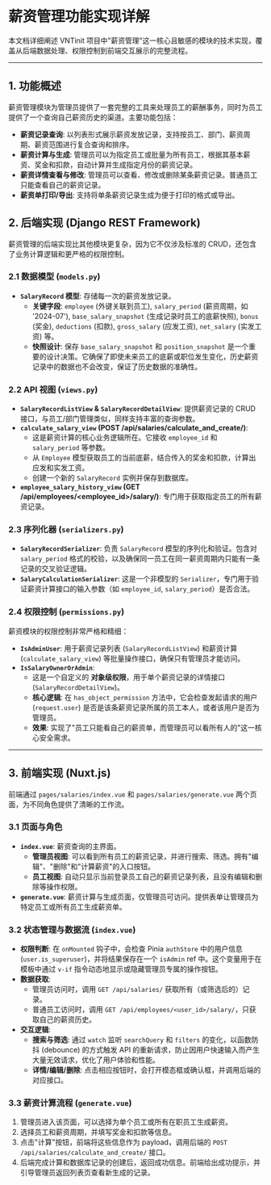 # 薪资管理功能实现详解

本文档详细阐述 VNTinit 项目中"薪资管理"这一核心且敏感的模块的技术实现，覆盖从后端数据处理、权限控制到前端交互展示的完整流程。

---

## 1. 功能概述

薪资管理模块为管理员提供了一套完整的工具来处理员工的薪酬事务，同时为员工提供了一个查询自己薪资历史的渠道。主要功能包括：

- **薪资记录查询**: 以列表形式展示薪资发放记录，支持按员工、部门、薪资周期、薪资范围进行复合查询和排序。
- **薪资计算与生成**: 管理员可以为指定员工或批量为所有员工，根据其基本薪资、奖金和扣款，自动计算并生成指定月份的薪资记录。
- **薪资详情查看与修改**: 管理员可以查看、修改或删除某条薪资记录。普通员工只能查看自己的薪资记录。
- **薪资单打印/导出**: 支持将单条薪资记录生成为便于打印的格式或导出。

## 2. 后端实现 (Django REST Framework)

薪资管理的后端实现比其他模块更复杂，因为它不仅涉及标准的 CRUD，还包含了业务计算逻辑和更严格的权限控制。

### 2.1 数据模型 (`models.py`)

- **`SalaryRecord` 模型**: 存储每一次的薪资发放记录。
  - **关键字段**: `employee` (外键关联到员工), `salary_period` (薪资周期，如 '2024-07'), `base_salary_snapshot` (生成记录时员工的底薪快照), `bonus` (奖金), `deductions` (扣款), `gross_salary` (应发工资), `net_salary` (实发工资) 等。
  - **快照设计**: 保存 `base_salary_snapshot` 和 `position_snapshot` 是一个重要的设计决策。它确保了即使未来员工的底薪或职位发生变化，历史薪资记录中的数据也不会改变，保证了历史数据的准确性。

### 2.2 API 视图 (`views.py`)

- **`SalaryRecordListView` & `SalaryRecordDetailView`**: 提供薪资记录的 CRUD 接口，与员工/部门管理类似，同样支持丰富的查询参数。
- **`calculate_salary_view` (POST /api/salaries/calculate_and_create/)**:
  - 这是薪资计算的核心业务逻辑所在。它接收 `employee_id` 和 `salary_period` 等参数。
  - 从 `Employee` 模型获取员工的当前底薪，结合传入的奖金和扣款，计算出应发和实发工资。
  - 创建一个新的 `SalaryRecord` 实例并保存到数据库。
- **`employee_salary_history_view` (GET /api/employees/<employee_id>/salary/)**: 专门用于获取指定员工的所有薪资记录。

### 2.3 序列化器 (`serializers.py`)

- **`SalaryRecordSerializer`**: 负责 `SalaryRecord` 模型的序列化和验证。包含对 `salary_period` 格式的校验，以及确保同一员工在同一薪资周期内只能有一条记录的交叉验证逻辑。
- **`SalaryCalculationSerializer`**: 这是一个非模型的 `Serializer`，专门用于验证薪资计算接口的输入参数（如 `employee_id`, `salary_period`）是否合法。

### 2.4 权限控制 (`permissions.py`)

薪资模块的权限控制非常严格和精细：

- **`IsAdminUser`**: 用于薪资记录列表 (`SalaryRecordListView`) 和薪资计算 (`calculate_salary_view`) 等批量操作接口，确保只有管理员才能访问。
- **`IsSalaryOwnerOrAdmin`**:
  - 这是一个自定义的 **对象级权限**，用于单个薪资记录的详情接口 (`SalaryRecordDetailView`)。
  - **核心逻辑**: 在 `has_object_permission` 方法中，它会检查发起请求的用户 (`request.user`) 是否是该条薪资记录所属的员工本人，或者该用户是否为管理员。
  - **效果**: 实现了"员工只能看自己的薪资单，而管理员可以看所有人的"这一核心安全需求。

---

## 3. 前端实现 (Nuxt.js)

前端通过 `pages/salaries/index.vue` 和 `pages/salaries/generate.vue` 两个页面，为不同角色提供了清晰的工作流。

### 3.1 页面与角色

- **`index.vue`**: 薪资查询的主界面。
  - **管理员视图**: 可以看到所有员工的薪资记录，并进行搜索、筛选。拥有"编辑"、"删除"和"计算薪资"的入口按钮。
  - **员工视图**: 自动只显示当前登录员工自己的薪资记录列表，且没有编辑和删除等操作权限。
- **`generate.vue`**: 薪资计算与生成页面，仅管理员可访问。提供表单让管理员为特定员工或所有员工生成薪资单。

### 3.2 状态管理与数据流 (`index.vue`)

- **权限判断**: 在 `onMounted` 钩子中，会检查 Pinia `authStore` 中的用户信息 (`user.is_superuser`)，并将结果保存在一个 `isAdmin` ref 中。这个变量用于在模板中通过 `v-if` 指令动态地显示或隐藏管理员专属的操作按钮。
- **数据获取**:
  - 管理员访问时，调用 `GET /api/salaries/` 获取所有（或筛选后的）记录。
  - 普通员工访问时，调用 `GET /api/employees/<user_id>/salary/`，只获取自己的薪资历史。
- **交互逻辑**:
  - **搜索与筛选**: 通过 `watch` 监听 `searchQuery` 和 `filters` 的变化，以函数防抖 (debounce) 的方式触发 API 的重新请求，防止因用户快速输入而产生大量无效请求，优化了用户体验和性能。
  - **详情/编辑/删除**: 点击相应按钮时，会打开模态框或确认框，并调用后端的对应接口。

### 3.3 薪资计算流程 (`generate.vue`)

1.  管理员进入该页面，可以选择为单个员工或所有在职员工生成薪资。
2.  选择员工和薪资周期，并填写奖金和扣款等信息。
3.  点击"计算"按钮，前端将这些信息作为 payload，调用后端的 `POST /api/salaries/calculate_and_create/` 接口。
4.  后端完成计算和数据库记录的创建后，返回成功信息。前端给出成功提示，并引导管理员返回列表页查看新生成的记录。
